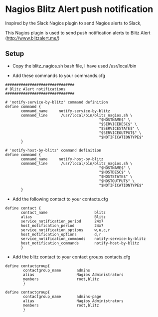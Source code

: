 # Nagios Blitz Alert push notification

Inspired by the Slack Nagios plugin to send Nagios alerts to Slack, 

This Nagios plugin is used to send push notification alerts to Blitz Alert (http://www.blitzalert.me/)

## Setup

- Copy the blitz_nagios.sh bash file, I have used /usr/local/bin

- Add these commands to your commands.cfg

```
###############################
# Blitz Alert notifications
###############################

# 'notify-service-by-blitz' command definition
define command {
       command_name     notify-service-by-blitz
       command_line      /usr/local/bin/blitz_nagios.sh \
                                          "$HOSTNAME$" \
                                          "$SERVICEDESC$" \
                                          "$SERVICESTATE$" \
                                          "$SERVICEOUTPUT$" \
                                          "$NOTIFICATIONTYPE$"
       }

# 'notify-host-by-blitz' command definition
define command {
       command_name     notify-host-by-blitz
       command_line      /usr/local/bin/blitz_nagios.sh \
                                          "$HOSTNAME$" \
                                          "$HOSTDESC$" \
                                          "$HOSTSTATE$" \
                                          "$HOSTOUTPUT$" \
                                          "$NOTIFICATIONTYPE$"
       }
```

- Add the following contact to your contacts.cfg

```
define contact {
       contact_name                     blitz
       alias                            Blitz
       service_notification_period      24x7
       host_notification_period         24x7
       service_notification_options     w,u,c,r
       host_notification_options        d,r
       service_notification_commands    notify-service-by-blitz
       host_notification_commands       notify-host-by-blitz
       }
```

- Add the blitz contact to your contact groups contacts.cfg

```
define contactgroup{
        contactgroup_name       admins
        alias                   Nagios Administrators
        members                 root,blitz
        }

define contactgroup{
        contactgroup_name       admins-page
        alias                   Nagios Administrators
        members                 root,blitz
        }
```
